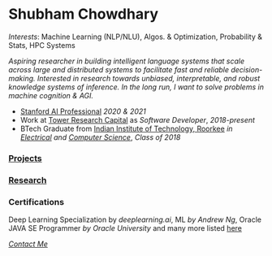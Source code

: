 # Shubham Chowdhary

*Interests*: Machine Learning (NLP/NLU), Algos. & Optimization, Probability & Stats, HPC Systems

_Aspiring researcher in building intelligent
language systems that scale across large and distributed systems to facilitate fast and reliable decision-making. Interested in research towards unbiased, interpretable, and robust
knowledge systems of inference. In the long run, I want to solve problems in machine cognition & AGI._

- [Stanford AI Professional](https://online.stanford.edu/programs/artificial-intelligence-professional-program) _2020 & 2021_
- Work at [Tower Research Capital](https://www.tower-research.com/) as _Software Developer_, _2018-present_
- BTech Graduate from [Indian Institute of Technology, Roorkee](https://new.iitr.ac.in/Main/pages/_en_Indian_Institute_of_Technology_Roorkee__en_.html) _in [Electrical](https://ee.iitr.ac.in/) and [Computer Science](https://cse.iitr.ac.in/)_, _Class of 2018_

### [Projects](https://codeviser.github.io/projects.html)
### [Research](https://codeviser.github.io/research.html)

### Certifications
Deep Learning Specialization by _deeplearning.ai_, ML _by Andrew Ng_, Oracle JAVA SE Programmer _by Oracle University_ and many more listed [here](https://www.linkedin.com/in/shubhamchowdhary/)

[_Contact Me_](https://codeviser.github.io/about/contact-me.html)
